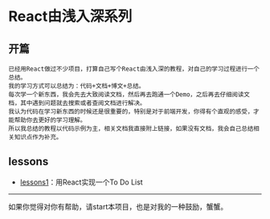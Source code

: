 # React由浅入深系列

## 开篇
```
已经用React做过不少项目，打算自己写个React由浅入深的教程，对自己的学习过程进行一个总结。  
我的学习方式可以总结为：代码+文档+博文+总结。  
每次学一个新东西，我会先去大致阅读文档，然后再去跑通一个Demo，之后再去仔细阅读文档，其中遇到问题就去搜索或者查阅文档进行解决。  
我认为代码在学习新东西的时候还是很重要的，特别是对于前端开发，你得有个直观的感受，才能帮助你去更好的学习理解。  
所以我总结的教程以代码示例为主，相关文档我直接附上链接，如果没有文档，我会自己总结相关知识点作为补充。
```

## lessons
* [lessons1](https://github.com/suvllian/learn-react/tree/master/lesson1%E2%80%94to-do-list)：用React实现一个To Do List
---
如果你觉得对你有帮助，请start本项目，也是对我的一种鼓励，蟹蟹。